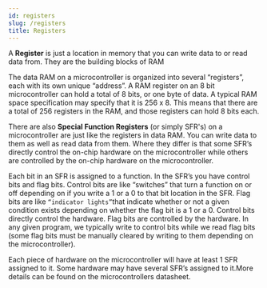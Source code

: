 ```yaml
---
id: registers
slug: /registers
title: Registers
---
```

A **Register** is just a location in memory that you can write data to or read data from. They are the building blocks of RAM

The data RAM on a microcontroller is organized into several “registers”, each with its own unique “address”. A RAM register on an 8 bit microcontroller can hold a total of 8 bits, or one byte of data. A typical RAM space specification may specify that it is 256 x 8. This means that there are a total of 256 registers in the RAM, and those registers can hold 8 bits each.

There are also **Special Function Registers** (or simply SFR's) on a microcontroller are just like the registers in data RAM. You can write data to them as well as read data from them. Where they differ is that some SFR’s directly control the on-chip hardware on the microcontroller while others are controlled by the on-chip hardware on the microcontroller.

Each bit in an SFR is assigned to a function. In the SFR’s you have control bits and flag bits. Control bits are like “switches” that turn a function on or off depending on if you write a 1 or a 0 to that bit location in the SFR. Flag bits are like `“indicator lights”`that indicate whether or not a given condition exists depending on whether the flag bit is a 1 or a 0. Control bits directly control the hardware. Flag bits are controlled by the hardware. In any given program, we typically write to control bits while we read flag bits (some flag bits must be manually cleared by writing to them depending on the microcontroller).

Each piece of hardware on the microcontroller will have at least 1 SFR assigned to it. Some hardware may have several SFR’s assigned to it.More details can be found on the microcontrollers datasheet.